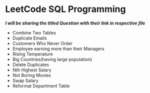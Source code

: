 # LeetCode SQL Programming
***I will be sharing the titled Question with their link in respective file***

* Combine Two Tables
* Duplicate Emails
* Customers Who Never Order
* Employee earning more than their Managers
* Rising Temperature
* Big Countries(having large population)
* Delete Duplicates
* Nth Highest Salary
* Not Boring Movies
* Swap Salary
* Reformat Department Table



